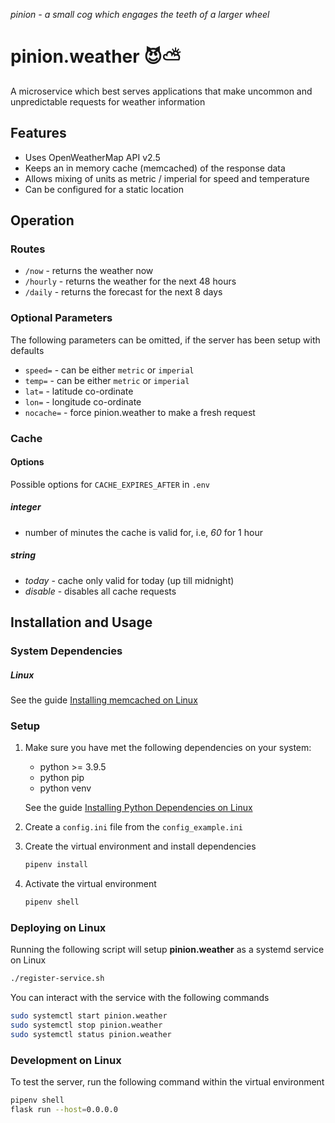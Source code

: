 _pinion - a small cog which engages the teeth of a larger wheel_

# pinion.weather 😈⛅

A microservice which best serves applications that make uncommon and unpredictable requests for weather information

## Features

- Uses OpenWeatherMap API v2.5
- Keeps an in memory cache (memcached) of the response data
- Allows mixing of units as metric / imperial for speed and temperature
- Can be configured for a static location

## Operation

### Routes

- `/now` - returns the weather now
- `/hourly` - returns the weather for the next 48 hours
- `/daily` - returns the forecast for the next 8 days

### Optional Parameters

The following parameters can be omitted, if the server has been setup with defaults

- `speed=` - can be either `metric` or `imperial`
- `temp=` - can be either `metric` or `imperial`
- `lat=` - latitude co-ordinate
- `lon=` - longitude co-ordinate
- `nocache=` - force pinion.weather to make a fresh request

### Cache

#### Options

Possible options for `CACHE_EXPIRES_AFTER` in `.env`

##### integer
- number of minutes the cache is valid for, i.e, _60_ for 1 hour

##### string
- _today_ - cache only valid for today (up till midnight)
- _disable_ - disables all cache requests

## Installation and Usage

### System Dependencies

##### Linux

See the guide [Installing memcached on Linux](./INSTALLING_MEMCACHED.md)

### Setup

1. Make sure you have met the following dependencies on your system:
   - python >= 3.9.5
   - python pip
   - python venv
   
   See the guide [Installing Python Dependencies on Linux](./INSTALLING_PYTHON_DEPENDENCIES.md)
   
2. Create a `config.ini` file from the `config_example.ini`

3. Create the virtual environment and install dependencies

    ```bash
   pipenv install
   ```

4. Activate the virtual environment
   
    ```bash
   pipenv shell
   ```

### Deploying on Linux

Running the following script will setup **pinion.weather** as a systemd service on Linux

```bash
./register-service.sh
```

You can interact with the service with the following commands

```bash
sudo systemctl start pinion.weather
sudo systemctl stop pinion.weather
sudo systemctl status pinion.weather
```

### Development on Linux

To test the server, run the following command within the virtual environment

```bash
pipenv shell
flask run --host=0.0.0.0
```
